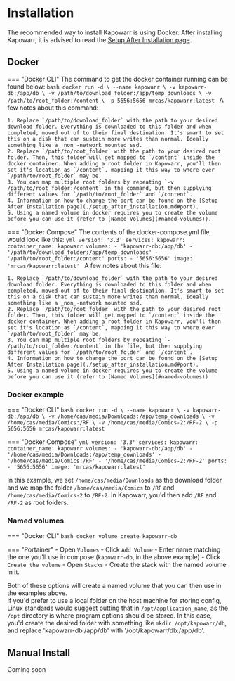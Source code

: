 # Installation

The recommended way to install Kapowarr is using Docker. After installing Kapowarr, it is advised to read the [Setup After Installation page](./setup_after_installation.md).

## Docker

=== "Docker CLI"
    The command to get the docker container running can be found below:
    ```bash
    docker run -d \
        --name kapowarr \
        -v kapowarr-db:/app/db \
        -v /path/to/download_folder:/app/temp_downloads \
        -v /path/to/root_folder:/content \
        -p 5656:5656
        mrcas/kapowarr:latest
    ```
    A few notes about this command:

    1. Replace `/path/to/download_folder` with the path to your desired download folder. Everything is downloaded to this folder and when completed, moved out of to their final destination. It's smart to set this on a disk that can sustain more writes than normal. Ideally something like a _non_-network mounted ssd.
    2. Replace `/path/to/root_folder` with the path to your desired root folder. Then, this folder will get mapped to `/content` inside the docker container. When adding a root folder in Kapowarr, you'll then set it's location as `/content`, mapping it this way to where ever `/path/to/root_folder` may be.
    3. You can map multiple root folders by repeating `-v /path/to/root_folder:/content` in the command, but then supplying different values for `/path/to/root_folder` and `/content`.
    4. Information on how to change the port can be found on the [Setup After Installation page](./setup_after_installation.md#port).
    5. Using a named volume in docker requires you to create the volume before you can use it (refer to [Named Volumes](#named-volumes)).

=== "Docker Compose"
    The contents of the docker-compose.yml file would look like this:
    ```yml
    version: '3.3'
    services:
        kapowarr:
            container_name: kapowarr
            volumes:
                - 'kapowarr-db:/app/db'
                - '/path/to/download_folder:/app/temp_downloads'
                - '/path/to/root_folder:/content'
            ports:
                - '5656:5656'
            image: 'mrcas/kapowarr:latest'
    ```
    A few notes about this file:

    1. Replace `/path/to/download_folder` with the path to your desired download folder. Everything is downloaded to this folder and when completed, moved out of to their final destination. It's smart to set this on a disk that can sustain more writes than normal. Ideally something like a _non_-network mounted ssd.
    2. Replace `/path/to/root_folder` with the path to your desired root folder. Then, this folder will get mapped to `/content` inside the docker container. When adding a root folder in Kapowarr, you'll then set it's location as `/content`, mapping it this way to where ever `/path/to/root_folder` may be.
    3. You can map multiple root folders by repeating `- /path/to/root_folder:/content` in the file, but then supplying different values for `/path/to/root_folder` and `/content`.
    4. Information on how to change the port can be found on the [Setup After Installation page](./setup_after_installation.md#port).
    5. Using a named volume in docker requires you to create the volume before you can use it (refer to [Named Volumes](#named-volumes))

### Docker example

=== "Docker CLI"
    ```bash
    docker run -d \
        --name kapowarr \
        -v kapowarr-db:/app/db \
        -v /home/cas/media/Downloads:/app/temp_downloads \
        -v /home/cas/media/Comics:/RF \
        -v /home/cas/media/Comics-2:/RF-2 \
        -p 5656:5656
        mrcas/kapowarr:latest
    ```

=== "Docker Compose"
    ```yml
    version: '3.3'
    services:
        kapowarr:
            container_name: kapowarr
            volumes:
                - 'kapowarr-db:/app/db'
                - '/home/cas/media/Downloads:/app/temp_downloads'
                - '/home/cas/media/Comics:/RF'
                - '/home/cas/media/Comics-2:/RF-2'
            ports:
                - '5656:5656'
            image: 'mrcas/kapowarr:latest'
    ```

In this example, we set `/home/cas/media/Downloads` as the download folder and we map the folder `/home/cas/media/Comics` to `/RF` and `/home/cas/media/Comics-2` to `/RF-2`. In Kapowarr, you'd then add `/RF` and `/RF-2` as root folders.

### Named volumes

=== "Docker CLI"
    ```bash
    docker volume create kapowarr-db
    ```

=== "Portainer"
    - Open `Volumes`
    - Click `Add Volume`
    - Enter name matching the one you'll use in compose (`kapowarr-db`, in the above example)
    - Click `Create the volume`
    - Open `Stacks`
    - Create the stack with the named volume in it.

Both of these options will create a named volume that you can then use in the examples above.  
If you'd prefer to use a local folder on the host machine for storing config, Linux standards would suggest putting that in `/opt/application_name`, as the `/opt` directory is where program options should be stored. 
In this case, you'd create the desired folder with something like `mkdir /opt/kapowarr/db`, and replace 'kapowarr-db:/app/db' with '/opt/kapowarr/db:/app/db'.

## Manual Install

Coming soon
